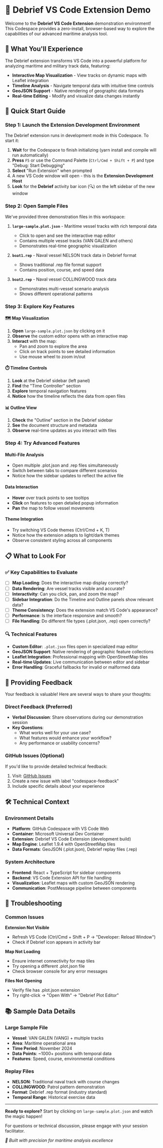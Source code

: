 # 🚢 Debrief VS Code Extension Demo

Welcome to the **Debrief VS Code Extension** demonstration environment! This Codespace provides a zero-install, browser-based way to explore the capabilities of our advanced maritime analysis tool.

## 🎯 What You'll Experience

The Debrief extension transforms VS Code into a powerful platform for analyzing maritime and military track data, featuring:

- **Interactive Map Visualization** - View tracks on dynamic maps with Leaflet integration
- **Timeline Analysis** - Navigate temporal data with intuitive time controls
- **GeoJSON Support** - Native rendering of geographic data formats
- **Real-time Editing** - Modify and visualize data changes instantly

## 🚀 Quick Start Guide

### Step 1: Launch the Extension Development Environment
The Debrief extension runs in development mode in this Codespace. To start it:

1. **Wait** for the Codespace to finish initializing (yarn install and compile will run automatically)
2. **Press** `F5` or use the Command Palette (`Ctrl/Cmd + Shift + P`) and type "Debug: Start Debugging"
3. **Select** "Run Extension" when prompted
4. A new VS Code window will open - this is the **Extension Development Host**
5. **Look** for the **Debrief** activity bar icon (🔍) on the left sidebar of the new window

### Step 2: Open Sample Files
We've provided three demonstration files in this workspace:

1. **`large-sample.plot.json`** - Maritime vessel tracks with rich temporal data
   - Click to open and see the interactive map editor
   - Contains multiple vessel tracks (VAN GALEN and others)
   - Demonstrates real-time geographic visualization

2. **`boat1.rep`** - Naval vessel NELSON track data in Debrief format
   - Shows traditional .rep file format support
   - Contains position, course, and speed data

3. **`boat2.rep`** - Naval vessel COLLINGWOOD track data
   - Demonstrates multi-vessel scenario analysis
   - Shows different operational patterns

### Step 3: Explore Key Features

#### 🗺️ Map Visualization
1. **Open** `large-sample.plot.json` by clicking on it
2. **Observe** the custom editor opens with an interactive map
3. **Interact** with the map:
   - Pan and zoom to explore the area
   - Click on track points to see detailed information
   - Use mouse wheel to zoom in/out

#### ⏱️ Timeline Controls
1. **Look** at the Debrief sidebar (left panel)
2. **Find** the "Time Controller" section
3. **Explore** temporal navigation features
4. **Notice** how the timeline reflects the data from open files

#### 📊 Outline View
1. **Check** the "Outline" section in the Debrief sidebar
2. **See** the document structure and metadata
3. **Observe** real-time updates as you interact with files

### Step 4: Try Advanced Features

#### Multi-File Analysis
- Open multiple .plot.json and .rep files simultaneously
- Switch between tabs to compare different scenarios
- Notice how the sidebar updates to reflect the active file

#### Data Interaction
- **Hover** over track points to see tooltips
- **Click** on features to open detailed popup information
- **Pan** the map to follow vessel movements

#### Theme Integration
- Try switching VS Code themes (Ctrl/Cmd + K, T)
- Notice how the extension adapts to light/dark themes
- Observe consistent styling across all components

## 📋 What to Look For

### ✅ Key Capabilities to Evaluate

- [ ] **Map Loading**: Does the interactive map display correctly?
- [ ] **Data Rendering**: Are vessel tracks visible and accurate?
- [ ] **Interactivity**: Can you click, pan, and zoom the map?
- [ ] **Sidebar Integration**: Do the Timeline and Outline panels show relevant data?
- [ ] **Theme Consistency**: Does the extension match VS Code's appearance?
- [ ] **Performance**: Is the interface responsive and smooth?
- [ ] **File Handling**: Do different file types (.plot.json, .rep) open correctly?

### 🔍 Technical Features

- **Custom Editor**: `.plot.json` files open in specialized map editor
- **GeoJSON Support**: Native rendering of geographic feature collections
- **Leaflet Integration**: Professional mapping with OpenStreetMap tiles
- **Real-time Updates**: Live communication between editor and sidebar
- **Error Handling**: Graceful fallbacks for invalid or malformed data

## 💬 Providing Feedback

Your feedback is valuable! Here are several ways to share your thoughts:

### Direct Feedback (Preferred)
- **Verbal Discussion**: Share observations during our demonstration session
- **Key Questions**: 
  - What works well for your use case?
  - What features would enhance your workflow?
  - Any performance or usability concerns?

### GitHub Issues (Optional)
If you'd like to provide detailed technical feedback:
1. Visit: [GitHub Issues](https://github.com/future-debrief/vs-code/issues)
2. Create a new issue with label "codespace-feedback"
3. Include specific details about your experience

## 🛠️ Technical Context

### Environment Details
- **Platform**: GitHub Codespace with VS Code Web
- **Container**: Microsoft Universal Dev Container
- **Extension**: Debrief VS Code Extension (development build)
- **Map Engine**: Leaflet 1.9.4 with OpenStreetMap tiles
- **Data Formats**: GeoJSON (.plot.json), Debrief replay files (.rep)

### System Architecture
- **Frontend**: React + TypeScript for sidebar components
- **Backend**: VS Code Extension API for file handling
- **Visualization**: Leaflet maps with custom GeoJSON rendering
- **Communication**: PostMessage pipeline between components

## 🔄 Troubleshooting

### Common Issues

**Extension Not Visible**
- Refresh VS Code (Ctrl/Cmd + Shift + P → "Developer: Reload Window")
- Check if Debrief icon appears in activity bar

**Map Not Loading**
- Ensure internet connectivity for map tiles
- Try opening a different .plot.json file
- Check browser console for any error messages

**Files Not Opening**
- Verify file has .plot.json extension
- Try right-click → "Open With" → "Debrief Plot Editor"

## 📚 Sample Data Details

### Large Sample File
- **Vessel**: VAN GALEN (VANG) + multiple tracks
- **Area**: Maritime operational area
- **Time Period**: November 2024
- **Data Points**: ~1000+ positions with temporal data
- **Features**: Speed, course, environmental conditions

### Replay Files
- **NELSON**: Traditional naval track with course changes
- **COLLINGWOOD**: Patrol pattern demonstration
- **Format**: Debrief .rep format (industry standard)
- **Temporal Range**: Historical exercise data

---

**Ready to explore?** Start by clicking on `large-sample.plot.json` and watch the magic happen! 

For questions or technical discussion, please engage with your session facilitator.

*🚢 Built with precision for maritime analysis excellence*